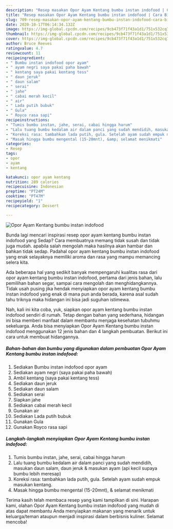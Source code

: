 ```yaml
---
description: "Resep masakan Opor Ayam Kentang bumbu instan indofood | Cara Bikin Opor Ayam Kentang bumbu instan indofood Yang Enak Banget"
title: "Resep masakan Opor Ayam Kentang bumbu instan indofood | Cara Bikin Opor Ayam Kentang bumbu instan indofood Yang Enak Banget"
slug: 709-resep-masakan-opor-ayam-kentang-bumbu-instan-indofood-cara-bikin-opor-ayam-kentang-bumbu-instan-indofood-yang-enak-banget
date: 2020-10-17T06:14:34.132Z
image: https://img-global.cpcdn.com/recipes/9cb473f71f43a1d1/751x532cq70/opor-ayam-kentang-bumbu-instan-indofood-foto-resep-utama.jpg
thumbnail: https://img-global.cpcdn.com/recipes/9cb473f71f43a1d1/751x532cq70/opor-ayam-kentang-bumbu-instan-indofood-foto-resep-utama.jpg
cover: https://img-global.cpcdn.com/recipes/9cb473f71f43a1d1/751x532cq70/opor-ayam-kentang-bumbu-instan-indofood-foto-resep-utama.jpg
author: Bruce Reeves
ratingvalue: 4.7
reviewcount: 11
recipeingredient:
- " Bumbu instan indofood opor ayam"
- " ayam negri saya pakai paha bawah"
- " kentang saya pakai kentang tess"
- " daun jeruk"
- " daun salam"
- " serai"
- " jahe"
- " cabai merah kecil"
- " air"
- " Lada putih bubuk"
- " Gula"
- " Royco rasa sapi"
recipeinstructions:
- "Tumis bumbu instan, jahe, serai, cabai hingga harum"
- "Lalu tuang bumbu kedalam air dalam panci yang sudah mendidih, masukan daun salam, daun jeruk &amp; masukan ayam (api kecil supaya bumbu lebih meresap)"
- "Koreksi rasa: tambahkan lada putih, gula. Setelah ayam sudah empuk masukan kentang."
- "Masak hingga bumbu mengental (15-20mnt), &amp; selamat menikmati"
categories:
- Resep
tags:
- opor
- ayam
- kentang

katakunci: opor ayam kentang 
nutrition: 289 calories
recipecuisine: Indonesian
preptime: "PT24M"
cooktime: "PT47M"
recipeyield: "1"
recipecategory: Dessert

---
```



![Opor Ayam Kentang bumbu instan indofood](https://img-global.cpcdn.com/recipes/9cb473f71f43a1d1/751x532cq70/opor-ayam-kentang-bumbu-instan-indofood-foto-resep-utama.jpg)

Bunda lagi mencari inspirasi resep opor ayam kentang bumbu instan indofood yang Sedap? Cara membuatnya memang tidak susah dan tidak juga mudah. apabila salah mengolah maka hasilnya akan hambar dan bahkan tidak sedap. Padahal opor ayam kentang bumbu instan indofood yang enak selayaknya memiliki aroma dan rasa yang mampu memancing selera kita.

Ada beberapa hal yang sedikit banyak mempengaruhi kualitas rasa dari opor ayam kentang bumbu instan indofood, pertama dari jenis bahan, lalu pemilihan bahan segar, sampai cara mengolah dan menghidangkannya. Tidak usah pusing jika hendak menyiapkan opor ayam kentang bumbu instan indofood yang enak di mana pun anda berada, karena asal sudah tahu triknya maka hidangan ini bisa jadi suguhan istimewa.




Nah, kali ini kita coba, yuk, siapkan opor ayam kentang bumbu instan indofood sendiri di rumah. Tetap dengan bahan yang sederhana, hidangan ini bisa memberi manfaat dalam membantu menjaga kesehatan tubuhmu sekeluarga. Anda bisa menyiapkan Opor Ayam Kentang bumbu instan indofood menggunakan 12 jenis bahan dan 4 langkah pembuatan. Berikut ini cara untuk membuat hidangannya.

<!--inarticleads1-->

##### Bahan-bahan dan bumbu yang digunakan dalam pembuatan Opor Ayam Kentang bumbu instan indofood:

1. Sediakan  Bumbu instan indofood opor ayam
1. Sediakan  ayam negri (saya pakai paha bawah)
1. Ambil  kentang (saya pakai kentang tess)
1. Sediakan  daun jeruk
1. Sediakan  daun salam
1. Sediakan  serai
1. Siapkan  jahe
1. Sediakan  cabai merah kecil
1. Gunakan  air
1. Sediakan  Lada putih bubuk
1. Gunakan  Gula
1. Gunakan  Royco rasa sapi




<!--inarticleads2-->

##### Langkah-langkah menyiapkan Opor Ayam Kentang bumbu instan indofood:

1. Tumis bumbu instan, jahe, serai, cabai hingga harum
1. Lalu tuang bumbu kedalam air dalam panci yang sudah mendidih, masukan daun salam, daun jeruk &amp; masukan ayam (api kecil supaya bumbu lebih meresap)
1. Koreksi rasa: tambahkan lada putih, gula. Setelah ayam sudah empuk masukan kentang.
1. Masak hingga bumbu mengental (15-20mnt), &amp; selamat menikmati




Terima kasih telah membaca resep yang kami tampilkan di sini. Harapan kami, olahan Opor Ayam Kentang bumbu instan indofood yang mudah di atas dapat membantu Anda menyiapkan makanan yang menarik untuk keluarga/teman ataupun menjadi inspirasi dalam berbisnis kuliner. Selamat mencoba!
